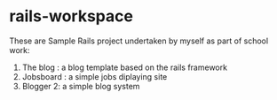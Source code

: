 # rails-workspace


These are Sample Rails project undertaken by myself as part of school work:

1. The blog : a blog template based on the rails framework
2. Jobsboard : a simple jobs diplaying site
3. Blogger 2: a simple blog system
